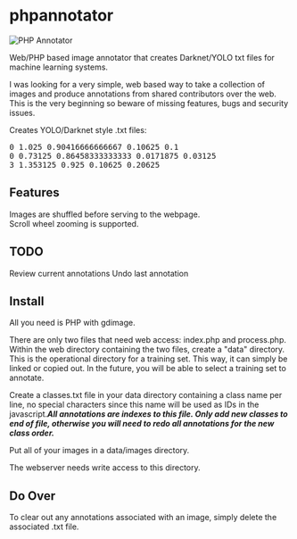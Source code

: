 # phpannotator
![PHP Annotator](https://raw.githubusercontent.com/klaxxon/phpannotator/master/screenshot.png)

Web/PHP based image annotator that creates Darknet/YOLO txt files for machine learning systems.

I was looking for a very simple, web based way to take a collection of images and produce annotations from shared contributors over the web.  This is the very beginning so beware of missing features, bugs and security issues.

Creates YOLO/Darknet style .txt files:<br/>
<pre>
0 1.025 0.90416666666667 0.10625 0.1
0 0.73125 0.86458333333333 0.0171875 0.03125
3 1.353125 0.925 0.10625 0.20625
</pre>
  
<h2>Features</h2>
Images are shuffled before serving to the webpage.<br/>
Scroll wheel zooming is supported.<br/>


<h2>TODO</h2>
Review current annotations
Undo last annotation

<h2>Install</h2>

All you need is PHP with gdimage.

There are only two files that need web access: index.php and process.php.
Within the web directory containing the two files, create a "data" directory.  This is the operational directory for a training set.  This way, it can simply be linked or copied out.  In the future, you will be able to select a training set to annotate.

Create a classes.txt file in your data directory containing a class name per line, no special characters since this name will be used as IDs in the javascript.<B><i>All annotations are indexes to this file.  Only add new classes to end of file, otherwise you will need to redo all annotations for the new class order.</i></b>

Put all of your images in a data/images directory.

The webserver needs write access to this directory.

<h2>Do Over</h2>

To clear out any annotations associated with an image, simply delete the associated .txt file.
